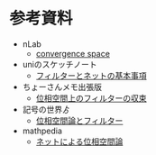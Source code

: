 # 参考資料

- nLab
    - [convergence space](https://ncatlab.org/nlab/show/convergence+space)
- uniのスケッチノート
    - [フィルターとネットの基本事項](http://unununum.hatenablog.com/entry/2017/08/11/194942)
- ちょーさんメモ出張版
    - [位相空間上のフィルターの収束](https://cho-san.hatenablog.jp/entry/2018/06/09/234043)
- 記号の世界ゟ
    - [位相空間論とフィルター](https://tetobourbaki.hatenablog.com/entry/2018/07/11/191714)
- mathpedia
    - [ネットによる位相空間論](https://mathematicspedia.com/index.php?ネットによる位相空間論)